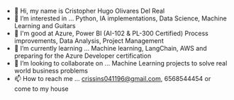 - 👋 Hi, my name is Cristopher Hugo Olivares Del Real 
- 👀 I’m interested in ... Python, IA implementations, Data Science, Machine Learning and Guitars
- 💪 I'm good at Azure, Power BI (AI-102 & PL-300 Certified) Process improvements, Data Analysis, Project Management
- 🌱 I’m currently learning ... Machine learning, LangChain, AWS and preparing for the Azure Developer certification
- 💞️ I’m looking to collaborate on ... Machine Learning projects to solve real world business problems
- 📫 How to reach me ... crissins041196@gmail.com, 6568544454 or come to my house

<!---
crissins/crissins is a ✨ special ✨ repository because its `README.md` (this file) appears on your GitHub profile.
You can click the Preview link to take a look at your changes.
--->
